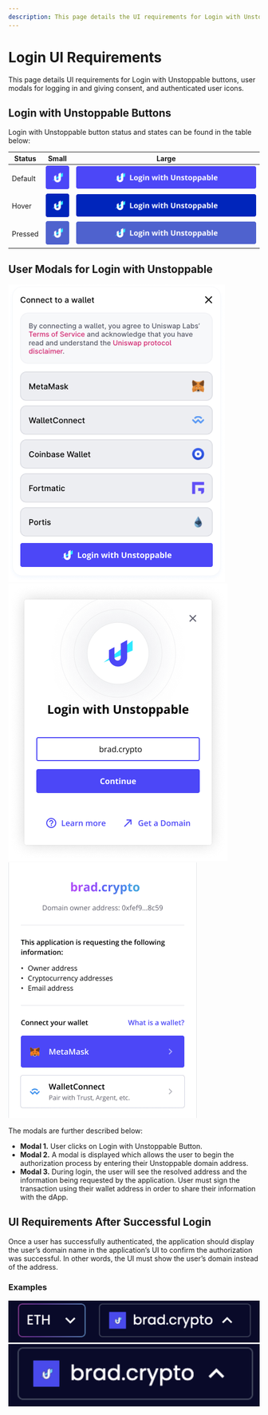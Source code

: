 ```yaml
---
description: This page details the UI requirements for Login with Unstoppable.
---
```


# Login UI Requirements

This page details UI requirements for Login with Unstoppable buttons, user modals for logging in and giving consent, and authenticated user icons.

## Login with Unstoppable Buttons

Login with Unstoppable button status and states can be found in the table below:

| Status  | Small                                       | Large                                         |
| ------- | ------------------------------------------- | --------------------------------------------- |
| Default | ![](../../.gitbook/assets/default-icon.png) | ![](../../.gitbook/assets/default-button.png) |
| Hover   | ![](../../.gitbook/assets/hover-icon.png)   | ![](../../.gitbook/assets/hover-button.png)   |
| Pressed | ![](../../.gitbook/assets/pressed-icon.png) | ![](../../.gitbook/assets/pressed-button.png) |

## User Modals for Login with Unstoppable

![1) User Clicks Login with Unstoppable button to get started](../../.gitbook/assets/login-domains-modal1.png) ![2) User Enters Unstoppable Domain Address to Login to dApp](../.gitbook/assets/login-domains-modal2-v2.png) ![3) User Consent screen details the info being requested by dApp](../.gitbook/assets/consent-screen-v3.png)

The modals are further described below:

* **Modal 1.** User clicks on Login with Unstoppable Button.
* **Modal 2.** A modal is displayed which allows the user to begin the authorization process by entering their Unstoppable domain address.
* **Modal 3.** During login, the user will see the resolved address and the information being requested by the application. User must sign the transaction using their wallet address in order to share their information with the dApp.

## UI Requirements After Successful Login

Once a user has successfully authenticated, the application should display the user’s domain name in the application’s UI to confirm the authorization was successful. In other words, the UI must show the user’s domain instead of the address.

### Examples

![UI Example for displaying authenticated user](../.gitbook/assets/second-UI-example-login-domains.png) ![Second UI Example for displaying authenticated user](../.gitbook/assets/brad-crypto-UI-recommendation.png)
